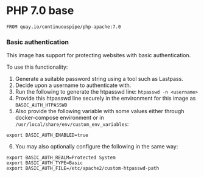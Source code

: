 # PHP 7.0 base

```
FROM quay.io/continuouspipe/php-apache:7.0
```

### Basic authentication

This image has support for protecting websites with basic authentication.

To use this functionality:

1. Generate a suitable password string using a tool such as Lastpass.
2. Decide upon a username to authenticate with.
3. Run the following to generate the htpasswd line: `htpasswd -n <username>`
4. Provide this htpasswd line securely in the environment for this image as `BASIC_AUTH_HTPASSWD`
5. Also provide the following variable with some values either through docker-compose environment or in
   `/usr/local/share/env/custom_env_variables`:
  ```
  export BASIC_AUTH_ENABLED=true
  ```
6. You may also optionally configure the following in the same way:
  ```
  export BASIC_AUTH_REALM=Protected System
  export BASIC_AUTH_TYPE=Basic
  export BASIC_AUTH_FILE=/etc/apache2/custom-htpasswd-path
  ```
